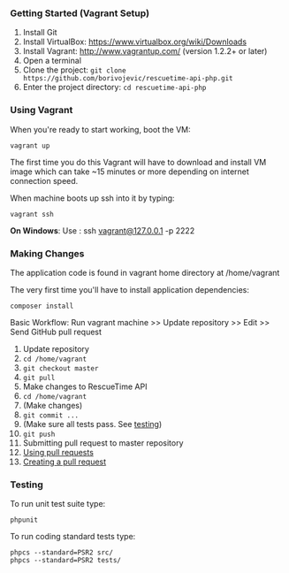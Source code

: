 ### Getting Started (Vagrant Setup)

1. Install Git
2. Install VirtualBox: https://www.virtualbox.org/wiki/Downloads
3. Install Vagrant: http://www.vagrantup.com/ (version 1.2.2+ or later)
4. Open a terminal
5. Clone the project: `git clone https://github.com/borivojevic/rescuetime-api-php.git`
6. Enter the project directory: `cd rescuetime-api-php`

### Using Vagrant

When you're ready to start working, boot the VM:

```
vagrant up
```

The first time you do this Vagrant will have to download and install VM image which can take ~15 minutes or more depending on internet connection speed.

When machine boots up ssh into it by typing:

```
vagrant ssh
```

**On Windows**: Use : ssh vagrant@127.0.0.1 -p 2222


### Making Changes

The application code is found in vagrant home directory at /home/vagrant

The very first time you'll have to install application dependencies:

```
composer install
```

Basic Workflow: Run vagrant machine >> Update repository >> Edit >> Send GitHub pull request
1. Update repository
 1. `cd /home/vagrant`
 1. `git checkout master`
 1. `git pull`
1. Make changes to RescueTime API
 1. `cd /home/vagrant`
 1. (Make changes)
 1. `git commit ...`
 1. (Make sure all tests pass. See [testing](#testing))
 1. `git push`
1. Submitting pull request to master repository
 1. [Using pull requests](https://help.github.com/articles/using-pull-requests)
 1. [Creating a pull request](https://help.github.com/articles/creating-a-pull-request)

### <a id="testing"></a>Testing

To run unit test suite type:

```
phpunit
```

To run coding standard tests type:

```
phpcs --standard=PSR2 src/
phpcs --standard=PSR2 tests/
```